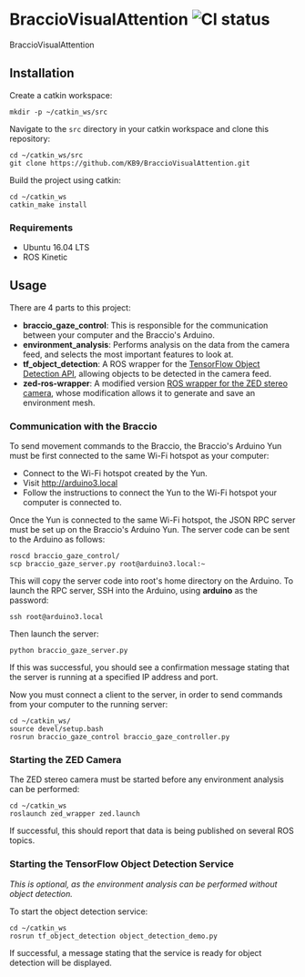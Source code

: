 # BraccioVisualAttention ![CI status](https://img.shields.io/badge/build-passing-brightgreen.svg)

BraccioVisualAttention 

## Installation
Create a catkin workspace:
```
mkdir -p ~/catkin_ws/src
```
Navigate to the `src` directory in your catkin workspace and clone this repository:
```
cd ~/catkin_ws/src
git clone https://github.com/KB9/BraccioVisualAttention.git
```
Build the project using catkin:
```
cd ~/catkin_ws
catkin_make install
```

### Requirements
* Ubuntu 16.04 LTS
* ROS Kinetic

## Usage

There are 4 parts to this project:
* **braccio_gaze_control**: This is responsible for the communication between your computer and the Braccio's Arduino.
* **environment_analysis**: Performs analysis on the data from the camera feed, and selects the most important features to look at.
* **tf_object_detection**: A ROS wrapper for the [TensorFlow Object Detection API](https://github.com/tensorflow/models/tree/master/research/object_detection), allowing objects to be detected in the camera feed.
* **zed-ros-wrapper**: A modified version [ROS wrapper for the ZED stereo camera](http://wiki.ros.org/zed-ros-wrapper), whose modification allows it to generate and save an environment mesh.

### Communication with the Braccio
To send movement commands to the Braccio, the Braccio's Arduino Yun must be first connected to the same Wi-Fi hotspot as your computer:
* Connect to the Wi-Fi hotspot created by the Yun.
* Visit http://arduino3.local
* Follow the instructions to connect the Yun to the Wi-Fi hotspot your computer is connected to.

Once the Yun is connected to the same Wi-Fi hotspot, the JSON RPC server must be set up on the Braccio's Arduino Yun. The server code can be sent to the Arduino as follows:
```
roscd braccio_gaze_control/
scp braccio_gaze_server.py root@arduino3.local:~
```
This will copy the server code into root's home directory on the Arduino. To launch the RPC server, SSH into the Arduino, using **arduino** as the password:
```
ssh root@arduino3.local
```
Then launch the server:
```
python braccio_gaze_server.py
```
If this was successful, you should see a confirmation message stating that the server is running at a specified IP address and port.

Now you must connect a client to the server, in order to send commands from your computer to the running server:
```
cd ~/catkin_ws/
source devel/setup.bash
rosrun braccio_gaze_control braccio_gaze_controller.py
```

### Starting the ZED Camera
The ZED stereo camera must be started before any environment analysis can be performed:
```
cd ~/catkin_ws
roslaunch zed_wrapper zed.launch
```
If successful, this should report that data is being published on several ROS topics.

### Starting the TensorFlow Object Detection Service
*This is optional, as the environment analysis can be performed without object detection.*

To start the object detection service:
```
cd ~/catkin_ws
rosrun tf_object_detection object_detection_demo.py
```
If successful, a message stating that the service is ready for object detection will be displayed.
